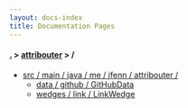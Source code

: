 ```yaml
---
layout: docs-index
title: Documentation Pages
---
```

#### [.](./../index) > [attribouter](./index) > **/**

- [src / main / java / me / jfenn / attribouter /](src/main/java/me/jfenn/attribouter)
	- [data / github / GitHubData](src/main/java/me/jfenn/attribouter/data/github/GitHubData)
	- [wedges / link / LinkWedge](src/main/java/me/jfenn/attribouter/wedges/link/LinkWedge)
